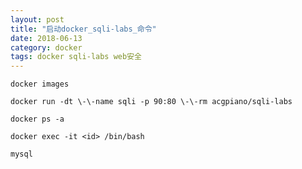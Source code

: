 ```yaml
---
layout: post
title: "启动docker_sqli-labs_命令"
date: 2018-06-13
category: docker
tags: docker sqli-labs web安全
---
```

	
	docker images

	docker run -dt \-\-name sqli -p 90:80 \-\-rm acgpiano/sqli-labs

	docker ps -a

	docker exec -it <id> /bin/bash

	mysql
